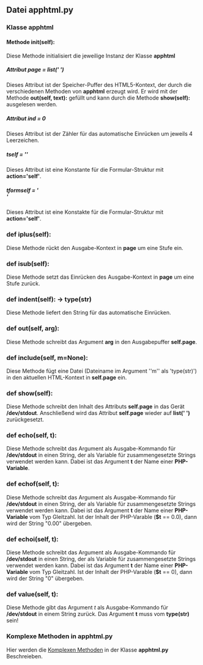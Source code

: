## Datei apphtml.py
### Klasse apphtml
#### Methode __init__(self):
  Diese Methode initialisiert die jeweilige Instanz der Klasse __apphtml__
##### Attribut page = list(' ')
  Dieses Attribut ist der Speicher-Puffer des HTML5-Kontext, der durch die verschiedenen Methoden von __apphtml__ erzeugt wird. Er wird mit der Methode     __out(self, text):__ gefüllt und kann durch die Methode __show(self):__ ausgelesen werden.
##### Attribut ind = 0
  Dieses Attribut ist der Zähler für das automatische Einrücken um jeweils 4 Leerzeichen.
##### tself = '<?php echo htmlspecialchars($_SERVER["PHP_SELF"]); ?>'
  Dieses Attribut ist eine Konstante für die Formular-Struktur mit **action='self'**.
##### tformself = '<form id="header" class="fix" action="'+tself+'" method="post" enctype="UTF-8">'
  Dieses Attribut ist eine Konstakte für die Formular-Struktur mit **action='self'**.
### def iplus(self):
  Diese Methode rückt den Ausgabe-Kontext in **page** um eine Stufe ein.
### def isub(self):
  Diese Methode setzt das Einrücken des Ausgabe-Kontext in **page** um eine Stufe zurück.
### def indent(self): -> type(str)
  Diese Methode liefert den String für das automatische Einrücken.
### def out(self, arg):
  Diese Methode schreibt das Argument __arg__ in den Ausgabepuffer __self.page__.
### def include(self, m=None):
  Diese Methode fügt eine Datei (Dateiname im Argument ''m'' als 'type(str)') in den aktuellen
  HTML-Kontext in __self.page__ ein.
### def show(self):
  Diese Methode schreibt den Inhalt des Attributs __self.page__ in das Gerät __/dev/stdout__.
  Anschließend wird das Attribut __self.page__ wieder auf __list(' ')__ zurückgesetzt.
### def echo(self, t):
  Diese Methode schreibt das Argument als Ausgabe-Kommando für __/dev/stdout__ in einen String,
  der als Variable für zusammengesetzte Strings verwendet werden kann. Dabei ist das Argument __t__
  der Name einer __PHP-Variable__.
### def echof(self, t):
  Diese Methode schreibt das Argument als Ausgabe-Kommando für __/dev/stdout__ in einen String,
  der als Variable für zusammengesetzte Strings verwendet werden kann. Dabei ist das Argument __t__
  der Name einer __PHP-Variable__ vom Typ Gleitzahl. Ist der Inhalt der PHP-Varable (__$t__ == 0.0), 
  dann wird der String "0.00" übergeben.
### def echoi(self, t):
  Diese Methode schreibt das Argument als Ausgabe-Kommando für __/dev/stdout__ in einen String,
  der als Variable für zusammengesetzte Strings verwendet werden kann. Dabei ist das Argument __t__
  der Name einer __PHP-Variable__ vom Typ Gleitzahl. Ist der Inhalt der PHP-Varable (__$t__ == 0), 
  dann wird der String "0" übergeben.
### def value(self, t):
  Diese Methode gibt das Argument _t_ als Ausgabe-Kommando für __/dev/stdout__ in einem String
  zurück. Das Argument __t__ muss vom __type(str)__ sein!
### Komplexe Methoden in apphtml.py
  Hier werden die [Komplexen Methoden](doc/komplex.md) in der Klasse __apphtml.py__ Beschreieben.
  
